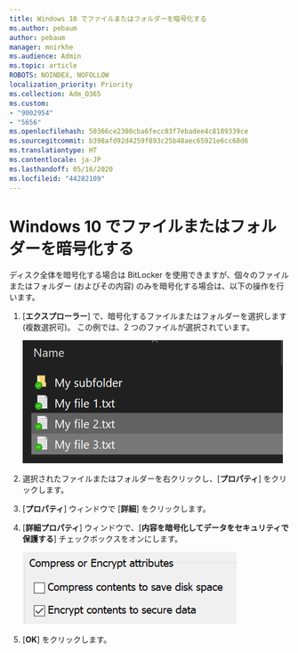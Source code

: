 ```yaml
---
title: Windows 10 でファイルまたはフォルダーを暗号化する
ms.author: pebaum
author: pebaum
manager: mnirkhe
ms.audience: Admin
ms.topic: article
ROBOTS: NOINDEX, NOFOLLOW
localization_priority: Priority
ms.collection: Adm_O365
ms.custom:
- "9002954"
- "5656"
ms.openlocfilehash: 50366ce2300cba6fecc03f7ebadee4c8189339ce
ms.sourcegitcommit: b398afd92d4259f893c25b48aec65921e6cc68d6
ms.translationtype: HT
ms.contentlocale: ja-JP
ms.lasthandoff: 05/16/2020
ms.locfileid: "44282109"
---
```

# <a name="encrypt-files-or-folder-in-windows-10"></a>Windows 10 でファイルまたはフォルダーを暗号化する

ディスク全体を暗号化する場合は BitLocker を使用できますが、個々のファイルまたはフォルダー (およびその内容) のみを暗号化する場合は、以下の操作を行います。

1. [**エクスプローラー**] で、暗号化するファイルまたはフォルダーを選択します (複数選択可)。 この例では、2 つのファイルが選択されています。

    ![暗号化するファイルまたはフォルダーの選択](media/select-for-encrypting.png)

2. 選択されたファイルまたはフォルダーを右クリックし、[**プロパティ**] をクリックします。

3. [**プロパティ**] ウィンドウで [**詳細**] をクリックします。

4. [**詳細プロパティ**] ウィンドウで、[**内容を暗号化してデータをセキュリティで保護する**] チェックボックスをオンにします。

    ![内容を暗号化する](media/encrypt-contents.png)

5. [**OK**] をクリックします。
